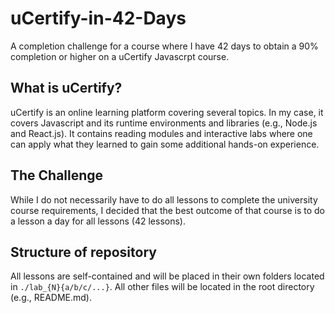 # uCertify-in-42-Days
A completion challenge for a course where I have 42 days to obtain a 90% completion or higher on a uCertify Javascrpt course. 

## What is uCertify?
uCertify is an online learning platform covering several topics. In my case, it covers Javascript and its runtime environments and libraries (e.g., Node.js and React.js). It contains reading modules and interactive labs where one can apply what they learned to gain some additional hands-on experience. 

## The Challenge
While I do not necessarily have to do all lessons to complete the university course requirements, I decided that the best outcome of that course is to do a lesson a day for all lessons (42 lessons). 

## Structure of repository
All lessons are self-contained and will be placed in their own folders located in `./lab_{N}{a/b/c/...}`. All other files will be located in the root directory (e.g., README.md).
